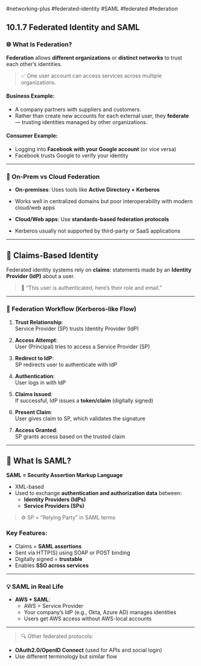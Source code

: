 #networking-plus #federated-identity #SAML #federated #federation 

## 10.1.7 Federated Identity and SAML

### 🌐 What Is Federation?

**Federation** allows **different organizations** or **distinct networks** to trust each other’s identities.

> ✅ One user account can access services across multiple organizations.

#### Business Example:
- A company partners with suppliers and customers.
- Rather than create new accounts for each external user, they **federate** — trusting identities managed by other organizations.

#### Consumer Example:
- Logging into **Facebook with your Google account** (or vice versa)
- Facebook trusts Google to verify your identity

---

### 🧱 On-Prem vs Cloud Federation

- **On-premises**: Uses tools like **Active Directory + Kerberos**
- Works well in centralized domains but poor interoperability with modern cloud/web apps

- **Cloud/Web apps**: Use **standards-based federation protocols**
- Kerberos usually not supported by third-party or SaaS applications

---

## 🧾 Claims-Based Identity

Federated identity systems rely on **claims**: statements made by an **Identity Provider (IdP)** about a user.

> 🎫 “This user is authenticated, here’s their role and email.”

---

### 🔄 Federation Workflow (Kerberos-like Flow)

1. **Trust Relationship**:  
   Service Provider (SP) trusts Identity Provider (IdP)

2. **Access Attempt**:  
   User (Principal) tries to access a Service Provider (SP)

3. **Redirect to IdP**:  
   SP redirects user to authenticate with IdP

4. **Authentication**:  
   User logs in with IdP

5. **Claims Issued**:  
   If successful, IdP issues a **token/claim** (digitally signed)

6. **Present Claim**:  
   User gives claim to SP, which validates the signature

7. **Access Granted**:  
   SP grants access based on the trusted claim

---

## 🔐 What Is SAML?

**SAML = Security Assertion Markup Language**

- XML-based
- Used to exchange **authentication and authorization data** between:
  - **Identity Providers (IdPs)**  
  - **Service Providers (SPs)**

> ⚙️ SP = “Relying Party” in SAML terms

### Key Features:
- Claims = **SAML assertions**
- Sent via HTTP(S) using SOAP or POST binding
- Digitally signed = **trustable**
- Enables **SSO across services**

---

### 💡 SAML in Real Life

- **AWS + SAML**:
  - AWS = Service Provider
  - Your company’s IdP (e.g., Okta, Azure AD) manages identities
  - Users get AWS access without AWS-local accounts

---

> 🔍 Other federated protocols:
- **OAuth2.0/OpenID Connect** (used for APIs and social login)
- Use different terminology but similar flow

